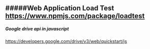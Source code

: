 #####Web Application Load Test 
https://www.npmjs.com/package/loadtest
---

##### Google drive api in javascript
https://developers.google.com/drive/v3/web/quickstart/js
